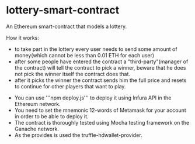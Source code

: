 # lottery-smart-contract
An Ethereum smart-contract that models a lottery.

How it works:
  - to take part in the lottery every user needs to send some amount of money(which cannot be less than 0.01 ETH for each user)
  - after some people have entered the contract a "third-party"(manager of the contract) will tell the contract to pick a winner,
    beware that he does not pick the winner itself the contract does that.
  - after it picks the winner the contract sends him the full price and resets to continue for other players that want to play.
  
  
* You can use '''npm deploy.js''' to deploy it using Infura API in the Ethereum network.
* You need to set the mnemonic 12-words of Metamask for your account in order to be able to deploy it.
* The contract is thoroughly tested using Mocha testing framework on the Ganache network.
* As the provides is used the truffle-hdwallet-provider.

